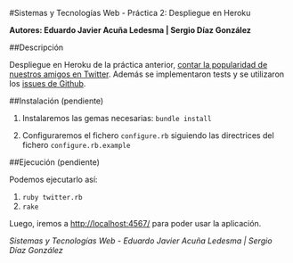 #Sistemas y Tecnologías Web - Práctica 2: Despliegue en Heroku

**Autores: Eduardo Javier Acuña Ledesma | Sergio Díaz González**


##Descripción

Despliegue en Heroku de la práctica anterior, [contar la popularidad de nuestros amigos en Twitter](https://github.com/alu3286/SYTW-Practica-1). Además se implementaron tests y se utilizaron los [issues de Github](https://github.com/alu3286/SYTW-Practica-2/issues).

##Instalación (pendiente)

1. Instalaremos las gemas necesarias: `bundle install`

2. Configuraremos el fichero `configure.rb` siguiendo las directrices del fichero `configure.rb.example`

##Ejecución (pendiente)

Podemos ejecutarlo así:

1. `ruby twitter.rb`
2. `rake`

Luego, iremos a [http://localhost:4567/](http://localhost:4567/) para poder usar la aplicación.

*Sistemas y Tecnologías Web - Eduardo Javier Acuña Ledesma | Sergio Díaz González*

